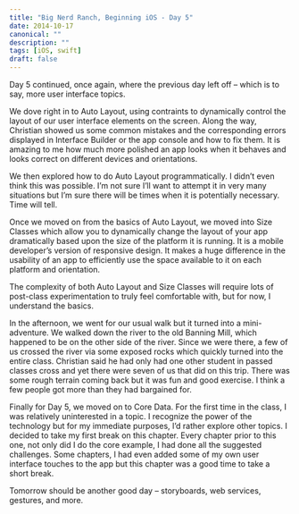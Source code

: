 ```yaml
---
title: "Big Nerd Ranch, Beginning iOS - Day 5"
date: 2014-10-17
canonical: ""
description: ""
tags: [iOS, swift]
draft: false
---
```

Day 5 continued, once again, where the previous day left off – which is to say, more user interface topics.

<!--more-->

We dove right in to Auto Layout, using contraints to dynamically control the layout of our user interface elements on the screen. Along the way, Christian showed us some common mistakes and the corresponding errors displayed in Interface Builder or the app console and how to fix them. It is amazing to me how much more polished an app looks when it behaves and looks correct on different devices and orientations.

We then explored how to do Auto Layout programmatically. I didn’t even think this was possible. I’m not sure I’ll want to attempt it in very many situations but I’m sure there will be times when it is potentially necessary. Time will tell.

Once we moved on from the basics of Auto Layout, we moved into Size Classes which allow you to dynamically change the layout of your app dramatically based upon the size of the platform it is running. It is a mobile developer’s version of responsive design. It makes a huge difference in the usability of an app to efficiently use the space available to it on each platform and orientation.

The complexity of both Auto Layout and Size Classes will require lots of post-class experimentation to truly feel comfortable with, but for now, I understand the basics.

In the afternoon, we went for our usual walk but it turned into a mini-adventure. We walked down the river to the old Banning Mill, which happened to be on the other side of the river. Since we were there, a few of us crossed the river via some exposed rocks which quickly turned into the entire class. Christian said he had only had one other student in passed classes cross and yet there were seven of us that did on this trip. There was some rough terrain coming back but it was fun and good exercise. I think a few people got more than they had bargained for.

Finally for Day 5, we moved on to Core Data. For the first time in the class, I was relatively uninterested in a topic. I recognize the power of the technology but for my immediate purposes, I’d rather explore other topics. I decided to take my first break on this chapter. Every chapter prior to this one, not only did I do the core example, I had done all the suggested challenges. Some chapters, I had even added some of my own user interface touches to the app but this chapter was a good time to take a short break.

Tomorrow should be another good day – storyboards, web services, gestures, and more.
